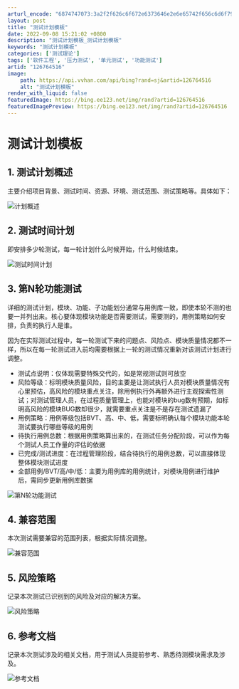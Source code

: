 ```yaml
---
arturl_encode: "6874747073:3a2f2f626c6f672e6373646e2e6e65742f656c6d6f79616e2f:61727469636c652f64657461696c732f313236373634353136"
layout: post
title: "测试计划模板"
date: 2022-09-08 15:21:02 +0800
description: "测试计划模板_测试计划模板"
keywords: "测试计划模板"
categories: ['测试理论']
tags: ['软件工程', '压力测试', '单元测试', '功能测试']
artid: "126764516"
image:
    path: https://api.vvhan.com/api/bing?rand=sj&artid=126764516
    alt: "测试计划模板"
render_with_liquid: false
featuredImage: https://bing.ee123.net/img/rand?artid=126764516
featuredImagePreview: https://bing.ee123.net/img/rand?artid=126764516
---
```


# 测试计划模板

## 1. 测试计划概述

主要介绍项目背景、测试时间、资源、环境、测试范围、测试策略等。具体如下：
  
![计划概述](https://i-blog.csdnimg.cn/blog_migrate/0e30c05683d7efedd764ad4eaff57fef.png#pic_center)

## 2. 测试时间计划

即安排多少轮测试，每一轮计划什么时候开始，什么时候结束。
  
![测试时间计划](https://i-blog.csdnimg.cn/blog_migrate/98ec53fa7dca536843ea0ad3f7bc8209.png#pic_center)

## 3. 第N轮功能测试

详细的测试计划，模块、功能、子功能划分通常与用例库一致，即使本轮不测的也要一并列出来。核心要体现模块功能是否需要测试，需要测的，用例策略如何安排，负责的执行人是谁。
  
因为在实际测试过程中，每一轮测试下来的问题点、风险点、模块质量情况都不一样，所以在每一轮测试进入前均需要根据上一轮的测试情况重新对该测试计划进行调整。

* 测试点说明：仅体现需要特殊交代的，如是常规测试则可放空
* 风险等级：标明模块质量风险，目的主要是让测试执行人员对模块质量情况有心里预估，高风险的模块重点关注，除用例执行外再额外进行主观探索性测试；对测试管理人员，在过程质量管理上，也能对模块的bug数有预期，如标明高风险的模块BUG数却很少，就需要重点关注是不是存在测试遗漏了
* 用例策略：用例等级包括BVT、高、中、低，需要标明确认每个模块功能本轮测试要执行哪些等级的用例
* 待执行用例总数：根据用例策略算出来的，在测试任务分配阶段，可以作为每个测试人员工作量的评估的依据
* 已完成/测试进度：在过程管理阶段，结合待执行的用例总数，可以直接体现整体模块测试进度
* 全部用例/BVT/高/中/低：主要为用例库的用例统计，对模块用例进行维护后，需同步更新用例库数据

![第N轮功能测试](https://i-blog.csdnimg.cn/blog_migrate/ea4198476d48fe418e29225d5e4b3711.png#pic_center)

## 4. 兼容范围

本次测试需要兼容的范围列表，根据实际情况调整。
  
![兼容范围](https://i-blog.csdnimg.cn/blog_migrate/bdb7217449d07527d7cdef38b9e646d6.png#pic_center)

## 5. 风险策略

记录本次测试已识别到的风险及对应的解决方案。
  
![风险策略](https://i-blog.csdnimg.cn/blog_migrate/949f2f9957715d0f70c98708b99d37ee.png#pic_center)

## 6. 参考文档

记录本次测试涉及的相关文档，用于测试人员提前参考、熟悉待测模块需求及涉及。
  
![参考文档](https://i-blog.csdnimg.cn/blog_migrate/3794f00fde6ad5ef61aa9b0cf60249bc.png#pic_center)